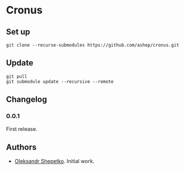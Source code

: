 # Cronus

## Set up

```shell
git clone --recurse-submodules https://github.com/ashep/cronus.git
```

## Update

```shell
git pull
git submodule update --recursive --remote
```

## Changelog

### 0.0.1

First release.

## Authors

- [Oleksandr Shepetko](https://shepetko.com). Initial work.
